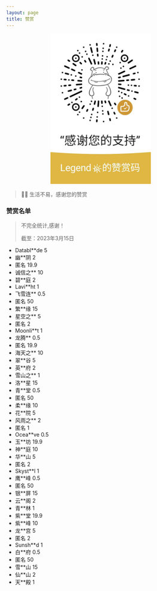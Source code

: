 ```yaml
---
layout: page
title: 赞赏
---
```


<div style="text-align: center;">
<img src="/static/wxzs/wxds.png" style="height: 400px" alt="zs">
</div>


> 🧡🧡 生活不易，感谢您的赞赏


### 赞赏名单

> 不完全统计,感谢！
>
> 截至：2023年3月15日

- Databl**de 5
- 幽**阴 2
- 匿名 19.9
- 诚信之** 10
- 碧**庭 2
- Lavi**ht 1
- 飞雪连** 0.5
- 匿名 50
- 繁**缘 15
- 星空之** 5
- 匿名 2
- Moonli**t 1
- 龙腾** 0.5
- 匿名 19.9
- 海天之** 10
- 翠**谷 5
- 英**府 2
- 雪山之** 1
- 洛**星 15
- 青**堂 0.5
- 匿名 50
- 柔**缘 10
- 花**院 5
- 风雨之** 2
- 匿名 1
- Ocea**ve 0.5
- 玉**坊 19.9
- 神**庭 10
- 华**山 5
- 匿名 2
- Skyst**l 1
- 鹰**峰 0.5
- 匿名 50
- 银**屏 15
- 云**阁 2
- 青**林 1
- 紫**堂 19.9
- 紫**峰 10
- 龙**宫 5
- 匿名 2
- Sunsh**d 1
- 白**府 0.5
- 匿名 50
- 雪**山 15
- 仙**山 2
- 天**殿 1




